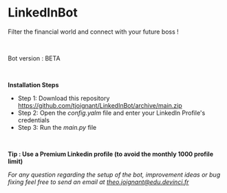 # LinkedInBot
Filter the financial world and connect with your future boss !

<br />

Bot version : BETA

<br />

**Installation Steps**
  - Step 1: Download this repository https://github.com/tjoignant/LinkedInBot/archive/main.zip
  - Step 2: Open the *config.yalm* file and enter your LinkedIn Profile's credentials
  - Step 3: Run the *main.py* file 
  
<br />

**Tip : Use a Premium Linkedin profile (to avoid the monthly 1000 profile limit)**

*For any question regarding the setup of the bot, improvement ideas or bug fixing feel free to send an email at theo.joignant@edu.devinci.fr*
